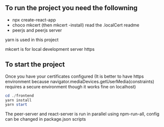 ## To run the project you need the followning
 - npx create-react-app
 - choco mkcert (then mkcert -install) read the .localCert readme
 - peerjs and peerjs server

yarn is used in this project

mkcert is for local development server https

## To start the project
Once you have your certificates configured (It is better to have https environment because navigator.mediaDevices.getUserMedia(constraints) requires a secure environment though it works fine on localhost)

```powershell
cd ./frontend
yarn install
yarn start
```
The peer-server and react-server is run in parallel using npm-run-all, config can be changed in package.json scripts